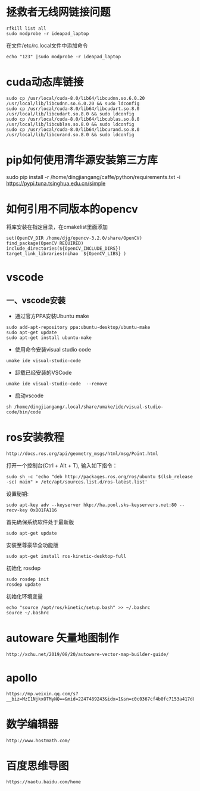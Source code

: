 # 拯救者无线网链接问题 
``` 
rfkill list all  
sudo modprobe -r ideapad_laptop 
```
在文件/etc/rc.local文件中添加命令
```
echo "123" |sudo modprobe -r ideapad_laptop
```

# cuda动态库链接 
```  
sudo cp /usr/local/cuda-8.0/lib64/libcudnn.so.6.0.20 /usr/local/lib/libcudnn.so.6.0.20 && sudo ldconfig  
sudo cp /usr/local/cuda-8.0/lib64/libcudart.so.8.0 /usr/local/lib/libcudart.so.8.0 && sudo ldconfig  
sudo cp /usr/local/cuda-8.0/lib64/libcublas.so.8.0 /usr/local/lib/libcublas.so.8.0 && sudo ldconfig  
sudo cp /usr/local/cuda-8.0/lib64/libcurand.so.8.0 /usr/local/lib/libcurand.so.8.0 && sudo ldconfig  
```  
# pip如何使用清华源安装第三方库
sudo pip install -r /home/dingjiangang/caffe/python/requirements.txt -i https://pypi.tuna.tsinghua.edu.cn/simple    

# 如何引用不同版本的opencv  
将库安装在指定目录，在cmakelist里面添加  
```  
set(OpenCV_DIR /home/djg/opencv-3.2.0/share/OpenCV)   
find_package(OpenCV REQUIRED)   
include_directories(${OpenCV_INCLUDE_DIRS})   
target_link_libraries(nihao  ${OpenCV_LIBS} ) 
```   

# vscode  
## 一、vscode安装  
+ 通过官方PPA安装Ubuntu make  
```
sudo add-apt-repository ppa:ubuntu-desktop/ubuntu-make  
sudo apt-get update  
sudo apt-get install ubuntu-make  
```
- 使用命令安装visual studio code 
```  
umake ide visual-studio-code  
``` 
- 卸载已经安装的VSCode  
```
umake ide visual-studio-code  --remove 
``` 
- 启动vscode
``` 
sh /home/dingjiangang/.local/share/umake/ide/visual-studio-code/bin/code  
``` 
# ros安装教程 
```
http://docs.ros.org/api/geometry_msgs/html/msg/Point.html
```
打开一个控制台(Ctrl + Alt + T), 输入如下指令：  
```  
sudo sh -c 'echo "deb http://packages.ros.org/ros/ubuntu $(lsb_release -sc) main" > /etc/apt/sources.list.d/ros-latest.list'        
```
设置秘钥:   
```  
sudo apt-key adv --keyserver hkp://ha.pool.sks-keyservers.net:80 --recv-key 0xB01FA116  
```  
首先确保系统软件处于最新版   
```  
sudo apt-get update    
```   
安装至尊豪华全功能版  
```  
sudo apt-get install ros-kinetic-desktop-full   
``` 
初始化 rosdep  
```  
sudo rosdep init  
rosdep update  
```  
初始化环境变量    
```   
echo "source /opt/ros/kinetic/setup.bash" >> ~/.bashrc
source ~/.bashrc
```  
# autoware 矢量地图制作  
```
http://xchu.net/2019/08/20/autoware-vector-map-builder-guide/
```
# apollo 
```
https://mp.weixin.qq.com/s?__biz=MzI1NjkxOTMyNQ==&mid=2247489243&idx=1&sn=c0c0367cf4b0fc7153a417d81872e5a9&chksm=ea1e04a9dd698dbfde60fa42e15d68dd8ae635ec36cf38d5ad91d46a425f60495bf1c1291ed6&mpshare=1&scene=1&srcid=0220tjUuhc6M54g8Jz2kLcA3&sharer_sharetime=1582507797627&sharer_shareid=6adc7543754f98d8bf71771d883d4444&exportkey=AclHjRZzpIh4Qa2b2iWXfAQ%3D&pass_ticket=2BcL21bjq061nj6Jt%2BzRBwCz3NKjZNiDclGhyGxsBGBkEn1%2Bop%2B7MwZPQEd1c1WU#rd
```
# 数学编辑器 
```
http://www.hostmath.com/
```
# 百度思维导图 
```
https://naotu.baidu.com/home
```
